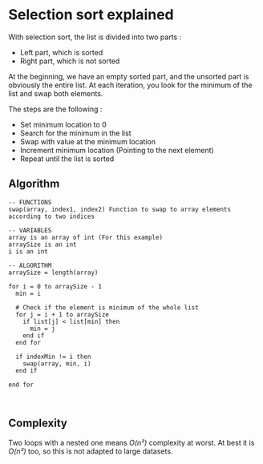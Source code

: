 # Selection sort explained
With selection sort, the list is divided into two parts :
  - Left part, which is sorted
  - Right part, which is not sorted

At the beginning, we have an empty sorted part, and the unsorted part is obviously the entire list.
At each iteration, you look for the minimum of the list and swap both elements.

The steps are the following :
  - Set minimum location to 0
  - Search for the minimum in the list
  - Swap with value at the minimum location
  - Increment minimum location (Pointing to the next element)
  - Repeat until the list is sorted

## Algorithm
```
-- FUNCTIONS
swap(array, index1, index2) Function to swap to array elements according to two indices

-- VARIABLES
array is an array of int (For this example)
arraySize is an int
i is an int

-- ALGORITHM
arraySize = length(array)

for i = 0 to arraySize - 1
  min = i

  # Check if the element is minimum of the whole list
  for j = i + 1 to arraySize
    if list[j] < list[min] then
      min = j
    end if
  end for

  if indexMin != i then
    swap(array, min, i)
  end if

end for



```

## Complexity
Two loops with a nested one means *O(n²)* complexity at worst. At best it is *O(n²)* too, so this is not adapted to large datasets.
